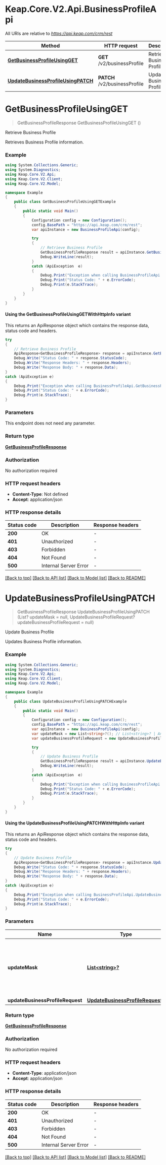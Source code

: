 # Keap.Core.V2.Api.BusinessProfileApi

All URIs are relative to *https://api.keap.com/crm/rest*

| Method | HTTP request | Description |
|--------|--------------|-------------|
| [**GetBusinessProfileUsingGET**](BusinessProfileApi.md#getbusinessprofileusingget) | **GET** /v2/businessProfile | Retrieve Business Profile |
| [**UpdateBusinessProfileUsingPATCH**](BusinessProfileApi.md#updatebusinessprofileusingpatch) | **PATCH** /v2/businessProfile | Update Business Profile |

<a id="getbusinessprofileusingget"></a>
# **GetBusinessProfileUsingGET**
> GetBusinessProfileResponse GetBusinessProfileUsingGET ()

Retrieve Business Profile

Retrieves Business Profile information.

### Example
```csharp
using System.Collections.Generic;
using System.Diagnostics;
using Keap.Core.V2.Api;
using Keap.Core.V2.Client;
using Keap.Core.V2.Model;

namespace Example
{
    public class GetBusinessProfileUsingGETExample
    {
        public static void Main()
        {
            Configuration config = new Configuration();
            config.BasePath = "https://api.keap.com/crm/rest";
            var apiInstance = new BusinessProfileApi(config);

            try
            {
                // Retrieve Business Profile
                GetBusinessProfileResponse result = apiInstance.GetBusinessProfileUsingGET();
                Debug.WriteLine(result);
            }
            catch (ApiException  e)
            {
                Debug.Print("Exception when calling BusinessProfileApi.GetBusinessProfileUsingGET: " + e.Message);
                Debug.Print("Status Code: " + e.ErrorCode);
                Debug.Print(e.StackTrace);
            }
        }
    }
}
```

#### Using the GetBusinessProfileUsingGETWithHttpInfo variant
This returns an ApiResponse object which contains the response data, status code and headers.

```csharp
try
{
    // Retrieve Business Profile
    ApiResponse<GetBusinessProfileResponse> response = apiInstance.GetBusinessProfileUsingGETWithHttpInfo();
    Debug.Write("Status Code: " + response.StatusCode);
    Debug.Write("Response Headers: " + response.Headers);
    Debug.Write("Response Body: " + response.Data);
}
catch (ApiException e)
{
    Debug.Print("Exception when calling BusinessProfileApi.GetBusinessProfileUsingGETWithHttpInfo: " + e.Message);
    Debug.Print("Status Code: " + e.ErrorCode);
    Debug.Print(e.StackTrace);
}
```

### Parameters
This endpoint does not need any parameter.
### Return type

[**GetBusinessProfileResponse**](GetBusinessProfileResponse.md)

### Authorization

No authorization required

### HTTP request headers

 - **Content-Type**: Not defined
 - **Accept**: application/json


### HTTP response details
| Status code | Description | Response headers |
|-------------|-------------|------------------|
| **200** | OK |  -  |
| **401** | Unauthorized |  -  |
| **403** | Forbidden |  -  |
| **404** | Not Found |  -  |
| **500** | Internal Server Error |  -  |

[[Back to top]](#) [[Back to API list]](../README.md#documentation-for-api-endpoints) [[Back to Model list]](../README.md#documentation-for-models) [[Back to README]](../README.md)

<a id="updatebusinessprofileusingpatch"></a>
# **UpdateBusinessProfileUsingPATCH**
> GetBusinessProfileResponse UpdateBusinessProfileUsingPATCH (List<string>? updateMask = null, UpdateBusinessProfileRequest? updateBusinessProfileRequest = null)

Update Business Profile

Updates Business Profile information.

### Example
```csharp
using System.Collections.Generic;
using System.Diagnostics;
using Keap.Core.V2.Api;
using Keap.Core.V2.Client;
using Keap.Core.V2.Model;

namespace Example
{
    public class UpdateBusinessProfileUsingPATCHExample
    {
        public static void Main()
        {
            Configuration config = new Configuration();
            config.BasePath = "https://api.keap.com/crm/rest";
            var apiInstance = new BusinessProfileApi(config);
            var updateMask = new List<string>?(); // List<string>? | An optional list of properties to be updated. If set, only the provided properties will be updated and others will be skipped. (optional) 
            var updateBusinessProfileRequest = new UpdateBusinessProfileRequest?(); // UpdateBusinessProfileRequest? | businessProfile (optional) 

            try
            {
                // Update Business Profile
                GetBusinessProfileResponse result = apiInstance.UpdateBusinessProfileUsingPATCH(updateMask, updateBusinessProfileRequest);
                Debug.WriteLine(result);
            }
            catch (ApiException  e)
            {
                Debug.Print("Exception when calling BusinessProfileApi.UpdateBusinessProfileUsingPATCH: " + e.Message);
                Debug.Print("Status Code: " + e.ErrorCode);
                Debug.Print(e.StackTrace);
            }
        }
    }
}
```

#### Using the UpdateBusinessProfileUsingPATCHWithHttpInfo variant
This returns an ApiResponse object which contains the response data, status code and headers.

```csharp
try
{
    // Update Business Profile
    ApiResponse<GetBusinessProfileResponse> response = apiInstance.UpdateBusinessProfileUsingPATCHWithHttpInfo(updateMask, updateBusinessProfileRequest);
    Debug.Write("Status Code: " + response.StatusCode);
    Debug.Write("Response Headers: " + response.Headers);
    Debug.Write("Response Body: " + response.Data);
}
catch (ApiException e)
{
    Debug.Print("Exception when calling BusinessProfileApi.UpdateBusinessProfileUsingPATCHWithHttpInfo: " + e.Message);
    Debug.Print("Status Code: " + e.ErrorCode);
    Debug.Print(e.StackTrace);
}
```

### Parameters

| Name | Type | Description | Notes |
|------|------|-------------|-------|
| **updateMask** | [**List&lt;string&gt;?**](string.md) | An optional list of properties to be updated. If set, only the provided properties will be updated and others will be skipped. | [optional]  |
| **updateBusinessProfileRequest** | [**UpdateBusinessProfileRequest?**](UpdateBusinessProfileRequest?.md) | businessProfile | [optional]  |

### Return type

[**GetBusinessProfileResponse**](GetBusinessProfileResponse.md)

### Authorization

No authorization required

### HTTP request headers

 - **Content-Type**: application/json
 - **Accept**: application/json


### HTTP response details
| Status code | Description | Response headers |
|-------------|-------------|------------------|
| **200** | OK |  -  |
| **401** | Unauthorized |  -  |
| **403** | Forbidden |  -  |
| **404** | Not Found |  -  |
| **500** | Internal Server Error |  -  |

[[Back to top]](#) [[Back to API list]](../README.md#documentation-for-api-endpoints) [[Back to Model list]](../README.md#documentation-for-models) [[Back to README]](../README.md)

